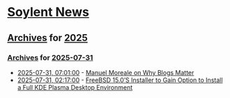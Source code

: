 # [Soylent News](../../../README.md)

## [Archives](../../index.md) for [2025](../index.md)

### [Archives](../../index.md) for [2025-07-31](index.md)

* [2025-07-31, 07:01:00](https://soylentnews.org/article.pl?sid=25/07/30/0121254&from=rss) - [Manuel Moreale on Why Blogs Matter](https://soylentnews.org/article.pl?sid=25/07/30/0121254&from=rss)
* [2025-07-31, 02:17:00](https://soylentnews.org/article.pl?sid=25/07/30/0113232&from=rss) - [FreeBSD 15.0’S Installer to Gain Option to Install a Full KDE Plasma Desktop Environment](https://soylentnews.org/article.pl?sid=25/07/30/0113232&from=rss)
